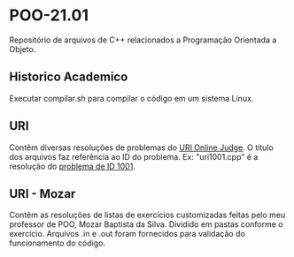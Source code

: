 # POO-21.01

Repositório de arquivos de C++ relacionados a Programação Orientada a Objeto.

## Historico Academico

Executar compilar.sh para compilar o código em um sistema Linux.

## URI

Contêm diversas resoluções de problemas do [URI Online Judge](https://www.urionlinejudge.com.br/judge/pt "URI Online Judge").
O título dos arquivos faz referência ao ID do problema.
Ex: "uri1001.cpp" é a resolução do [problema de ID 1001](https://www.urionlinejudge.com.br/judge/pt/problems/view/1001 "1001 - Extremamente Básico").

## URI - Mozar

Contêm as resoluções de listas de exercícios customizadas feitas pelo meu professor de POO, Mozar Baptista da Silva.
Dividido em pastas conforme o exercício.
Arquivos .in e .out foram fornecidos para validação do funcionamento do código.
